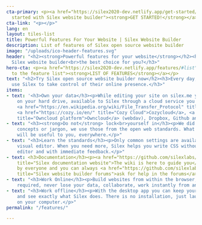 ```yaml
---
cta-primary: <p><a href="https://silex2020-dev.netlify.app/get-started/" title="Get
  started with Silex website builder"><strong>GET STARTED!</strong></a></p>
cta-link: "<p></p>"
lang: en
layout: tiles-list
title: Powerful Features For Your Website | Silex Website Builder
description: List of features of Silex open source website builder
image: "/uploads/ico-header-features.svg"
header: "<h2><strong>Powerful features for your website</strong></h2><h3>What makes
  Silex website builder<br>the best choice for you?</h3>"
hero-cta: <p><a href="https://silex2020-dev.netlify.app/features/#list" title="Scroll
  to the feature list"><strong>LIST OF FEATURES</strong></a></p>
text: "<h2>Try Silex open source website builder now</h2><h3>Every day, people worldwide
  use Silex to take control of their online presence.</h3>"
items:
- text: '<h3>Own your data</h3><p>While editing your site on silex.me your files are
    on your hard drive, available to Silex through a cloud service you trust or own:
    <a href="https://en.wikipedia.org/wiki/File_Transfer_Protocol" title="FTP protocol">FTP</a>,
    <a href="https://cozy.io/en/" title="Cozy Cloud">Cozycloud</a>, <a href="https://owncloud.com/"
    title="Owncloud platform">Owncloud</a> (webdav), Dropbox, Github and more.</p>'
- text: "<h3><strong>Do not</strong> lock<br>yourself in</h3><p>We did not create
    concepts or jargon, we use those from the open web standards. What you learn here
    will be useful to you, everywhere.</p>"
- text: "<h3>Learn the standards</h3><p>Only common settings are available in the
    visual editor. When you need more, Silex helps you write CSS without leaving the
    editor and with immediate feedback.</p>"
- text: <h3>Documentation</h3><p><a href="https://github.com/silexlabs/Silex/wiki/"
    title="Silex documentation website">The wiki is here to guide you</a>, it is editable
    by everyone and you can always <a href="https://github.com/silexlabs/Silex/issues"
    title="Silex website builder forums">ask for help in the forums</a>.</p>
- text: "<h3>Work Online</h3><p>Build websites from within the browser, no install
    required, never lose your data, collaborate, work instantly from any computer.</p>"
- text: "<h3>Work offline</h3><p>With the desktop app you can keep your data to yourself
    and see exactly what Silex does. There is no installation, just launch the app
    on your computer.</p>"
permalink: "/features/"

---
```

